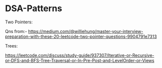 # DSA-Patterns


Two Pointers:

Qns from:- https://medium.com/@williehung/master-your-interview-preparation-with-these-20-leetcode-two-pointer-questions-9904791e7313


Trees:

https://leetcode.com/discuss/study-guide/937307/Iterative-or-Recursive-or-DFS-and-BFS-Tree-Traversal-or-In-Pre-Post-and-LevelOrder-or-Views
